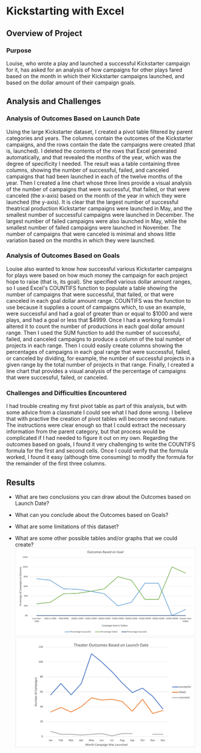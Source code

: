 # Kickstarting with Excel

## Overview of Project

### Purpose
Louise, who wrote a play and launched a successful Kickstarter campaign for it, has asked for an analysis of how campaigns for other plays fared based on the month in which their Kickstarter campaigns launched, and based on the dollar amount of their campaign goals.

## Analysis and Challenges

### Analysis of Outcomes Based on Launch Date
Using the large Kickstarter dataset, I created a pivot table filtered by parent categories and years. The columns contain the outcomes of the Kickstarter campaigns, and the rows contain the date the campaigns were created (that is, launched). I deleted the contents of the rows that Excel generated automatically, and that revealed the months of the year, which was the degree of specificity I needed. The result was a table containing three columns, showing the number of successful, failed, and canceled campaigns that had been launched in each of the twelve months of the year. Then I created a line chart whose three lines provide a visual analysis of the number of campaigns that were successful, that failed, or that were canceled (the x-axis) based on the month of the year in which they were launched (the y-axis). It is clear that the largest number of successful theatrical production Kickstarter campaigns were launched in May, and the smallest number of successful campaigns were launched in December. The largest number of failed campaigns were also launched in May, while the smallest number of failed campaigns were launched in November. The number of campaigns that were canceled is minimal and shows little variation based on the months in which they were launched.

### Analysis of Outcomes Based on Goals
Louise also wanted to know how successful various Kickstarter campaigns for plays were based on how much money the campaign for each project hope to raise (that is, its goal). She specified various dollar amount ranges, so I used Excel's COUNTIFS function to populate a table showing the number of campaigns that were successful, that failed, or that were canceled in each goal dollar amount range. COUNTIFS was the function to use because it supplies a count of campaigns which, to use an example, were successful and had a goal of greater than or equal to $1000 and were plays, and had a goal or less that $4999. Once I had a working formula I altered it to count the number of productions in each goal dollar amount range. Then I used the SUM function to add the number of successful, failed, and canceled campaigns to produce a column of the toal number of projects in each range. Then I could easily create columns showing the percentages of campaigns in each goal range that were successful, failed, or canceled by dividing, for example, the number of successful projects in a given range by the total number of projects in that range. Finally, I created a line chart that provides a visual analysis of the percentage of campaigns that were successful, failed, or canceled.

### Challenges and Difficulties Encountered
I had trouble creating my first pivot table as part of this analysis, but with some advice from a classmate I could see what I had done wrong. I believe that with practive the creation of pivot tables will become second nature. The instructions were clear enough so that I could extract the necessary information from the parent category, but that process would be complicated if I had needed to figure it out on my own. Regarding the outcomes based on goals, I found it very challenging to write the COUNTIFS formula for the first and second cells. Once I could verify that the formula worked, I found it easy (although time consuming) to modify the formula for the remainder of the first three columns.

## Results

- What are two conclusions you can draw about the Outcomes based on Launch Date?

- What can you conclude about the Outcomes based on Goals?

- What are some limitations of this dataset?

- What are some other possible tables and/or graphs that we could create?
![mypic1](https://github.com/JGGall/kickstarter-analysis/blob/main/Resources/Outcomes_vs_Goals.png)
![mypic2](https://github.com/JGGall/kickstarter-analysis/blob/main/Resources/Theater_Outcomes_vs_Launch.png)
